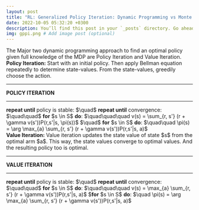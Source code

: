```yaml
---
layout: post
title: "RL: Generalized Policy Iteration: Dynamic Programming vs Monte Carlo"
date: 2022-10-05 05:32:20 +0300
description: You’ll find this post in your `_posts` directory. Go ahead and edit it and re-build the site to see your changes. # Add post description (optional)
img: gppi.png # Add image post (optional)
---
```


The Major two dynamic programming approach to find an optimal policy given full knowledge of the MDP are Policy Iteration and Value Iteration. 
<br>
<strong>Policy Iteration:</strong> Start with an initial policy. Then apply Bellman equation repeatedly to determine state-values. From the state-values, greedily choose the action.
<hr>
<strong> POLICY ITERATION </strong>
<hr>
<strong>repeat until</strong> policy is stable:      
$\quad$ <strong>repeat until</strong> convergence:     
$\quad\quad$ <strong>for</strong> $s \in S$ <strong>do</strong>:      
$\quad\quad\quad v(s) = \sum_{r, s'} (r + \gamma v(s'))P(r,s'|s, \pi(s))$      
$\quad$ <strong>for</strong> $s \in S$ <strong>do</strong>:      
$\quad\quad \pi(s) = \arg \max_{a} \sum_{r, s'} (r + \gamma v(s'))P(r,s'|s, a)$
<br>
<strong>Value Iteration:</strong> Value iteration updates the state value of state $s$ from the optimal arm $a$. This way, the state values converge to optimal values. And the resulting policy too is optimal.
<hr>
<strong> VALUE ITERATION </strong>
<hr>
<strong>repeat until</strong> policy is stable:      
$\quad$ <strong>repeat until</strong> convergence:     
$\quad\quad$ <strong>for</strong> $s \in S$ <strong>do</strong>:      
$\quad\quad\quad v(s) = \max_{a} \sum_{r, s'} (r + \gamma v(s'))P(r,s'|s, a)$      
$<strong>for</strong> $s \in S$ <strong>do</strong>:      
$\quad \pi(s) = \arg \max_{a} \sum_{r, s'} (r + \gamma v(s'))P(r,s'|s, a)$
<br>

